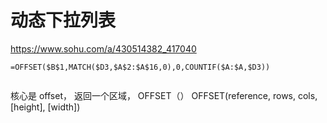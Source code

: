 # 动态下拉列表
https://www.sohu.com/a/430514382_417040

```
=OFFSET($B$1,MATCH($D3,$A$2:$A$16,0),0,COUNTIF($A:$A,$D3))


```

核心是 offset， 返回一个区域， OFFSET（） 
OFFSET(reference, rows, cols, [height], [width])

